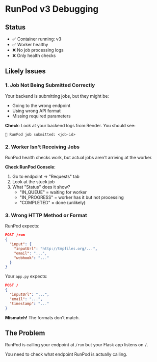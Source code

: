 # RunPod v3 Debugging

## Status
- ✅ Container running: v3
- ✅ Worker healthy
- ❌ No job processing logs
- ❌ Only health checks

## Likely Issues

### 1. Job Not Being Submitted Correctly

Your backend is submitting jobs, but they might be:
- Going to the wrong endpoint
- Using wrong API format
- Missing required parameters

**Check**: Look at your backend logs from Render. You should see:
```
🚀 RunPod job submitted: <job-id>
```

### 2. Worker Isn't Receiving Jobs

RunPod health checks work, but actual jobs aren't arriving at the worker.

**Check RunPod Console**:
1. Go to endpoint → "Requests" tab
2. Look at the stuck job
3. What "Status" does it show?
   - "IN_QUEUE" = waiting for worker
   - "IN_PROGRESS" = worker has it but not processing
   - "COMPLETED" = done (unlikely)

### 3. Wrong HTTP Method or Format

RunPod expects:
```json
POST /run
{
  "input": {
    "inputUrl": "http://tmpfiles.org/...",
    "email": "...",
    "webhook": "..."
  }
}
```

Your `app.py` expects:
```json
POST /
{
  "inputUrl": "...",
  "email": "...",
  "timestamp": "..."
}
```

**Mismatch!** The formats don't match.

## The Problem

RunPod is calling your endpoint at `/run` but your Flask app listens on `/`.

You need to check what endpoint RunPod is actually calling.

